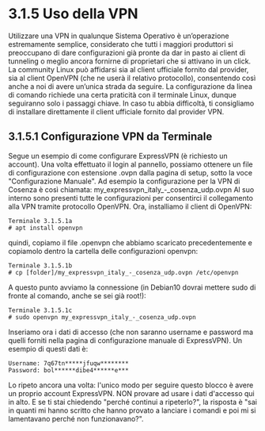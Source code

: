 # 3.1.5 Uso della VPN

Utilizzare una VPN in qualunque Sistema Operativo è un’operazione estremamente semplice, considerato che tutti i maggiori produttori si preoccupano di dare configurazioni già pronte da dar in pasto ai client di tunneling o meglio ancora fornirne di proprietari che si attivano in un click. La community Linux può affidarsi sia al client ufficiale fornito dal provider, sia al client OpenVPN (che ne userà il relativo protocollo), consentendo così anche a noi di avere un’unica strada da seguire.
La configurazione da linea di comando richiede una certa praticità con il terminale Linux, dunque seguiranno solo i passaggi chiave. In caso tu abbia difficoltà, ti consigliamo di installare direttamente il client ufficiale fornito dal provider VPN.

## 3.1.5.1 Configurazione VPN da Terminale
Segue un esempio di come configurare ExpressVPN (è richiesto un account). Una volta effettuato il login al pannello, possiamo ottenere un file di configurazione con estensione .ovpn dalla pagina di setup, sotto la voce "Configurazione Manuale". Ad esempio la configurazione per la VPN di Cosenza è così chiamata:
my_expressvpn_italy_-_cosenza_udp.ovpn
Al suo interno sono presenti tutte le configurazioni per consentirci il collegamento alla VPN tramite protocollo OpenVPN.
Ora, installiamo il client di OpenVPN:
```
Terminale 3.1.5.1a
# apt install openvpn
```
quindi, copiamo il file .openvpn che abbiamo scaricato precedentemente e copiamolo dentro la cartella delle configurazioni openvpn:
```
Terminale 3.1.5.1b
# cp [folder]/my_expressvpn_italy_-_cosenza_udp.ovpn /etc/openvpn
```
A questo punto avviamo la connessione (in Debian10 dovrai mettere sudo di fronte al comando, anche se sei già root!):
```
Terminale 3.1.5.1c
# sudo openvpn my_expressvpn_italy_-_cosenza_udp.ovpn
```
Inseriamo ora i dati di accesso (che non saranno username e password ma quelli forniti nella pagina di configurazione manuale di ExpressVPN). Un esempio di questi dati è:
```
Username: 7q67tn*****jfuqw********
Password: bol******dibe4******e***
```

Lo ripeto ancora una volta: l'unico modo per seguire questo blocco è avere un proprio account ExpressVPN. NON provare ad usare i dati d'accesso qui in alto. E se ti stai chiedendo "perché continui a ripeterlo?", la risposta è "sai in quanti mi hanno scritto che hanno provato a lanciare i comandi e poi mi si lamentavano perché non funzionavano?".